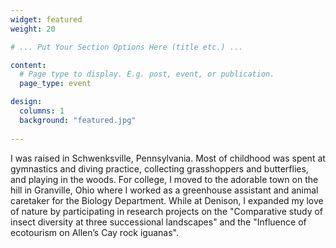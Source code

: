 ```yaml
---
widget: featured
weight: 20

# ... Put Your Section Options Here (title etc.) ...

content:
  # Page type to display. E.g. post, event, or publication.
  page_type: event

design:
  columns: 1
  background: "featured.jpg"
  
---
```


I was raised in Schwenksville, Pennsylvania. Most of childhood was spent at gymnastics and diving practice, collecting grasshoppers and butterflies, and playing in the woods. For college, I moved to the adorable town on the hill in Granville, Ohio where I worked as a greenhouse assistant and animal caretaker for the Biology Department. While at Denison, I expanded my love of nature by participating in research projects on the "Comparative study of insect diversity at three successional landscapes" and the "Influence of ecotourism on Allen’s Cay rock iguanas". 

